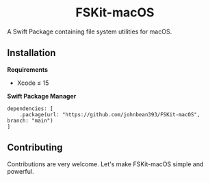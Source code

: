<h1 align="center">FSKit-macOS</h1>

A Swift Package containing file system utilities for macOS.

## Installation

**Requirements**
- Xcode ≤ 15

**Swift Package Manager**
```
dependencies: [
	.package(url: "https://github.com/johnbean393/FSKit-macOS", branch: "main")
]
```

## Contributing

Contributions are very welcome. Let's make FSKit-macOS simple and powerful.


